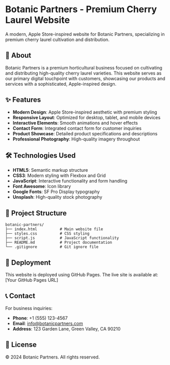 # Botanic Partners - Premium Cherry Laurel Website

A modern, Apple Store-inspired website for Botanic Partners, specializing in premium cherry laurel cultivation and distribution.

## 🌿 About

Botanic Partners is a premium horticultural business focused on cultivating and distributing high-quality cherry laurel varieties. This website serves as our primary digital touchpoint with customers, showcasing our products and services with a sophisticated, Apple-inspired design.

## ✨ Features

- **Modern Design**: Apple Store-inspired aesthetic with premium styling
- **Responsive Layout**: Optimized for desktop, tablet, and mobile devices
- **Interactive Elements**: Smooth animations and hover effects
- **Contact Form**: Integrated contact form for customer inquiries
- **Product Showcase**: Detailed product specifications and descriptions
- **Professional Photography**: High-quality imagery throughout

## 🛠️ Technologies Used

- **HTML5**: Semantic markup structure
- **CSS3**: Modern styling with Flexbox and Grid
- **JavaScript**: Interactive functionality and form handling
- **Font Awesome**: Icon library
- **Google Fonts**: SF Pro Display typography
- **Unsplash**: High-quality stock photography

## 📁 Project Structure

```
botanic-partners/
├── index.html          # Main website file
├── styles.css          # CSS styling
├── script.js           # JavaScript functionality
├── README.md           # Project documentation
└── .gitignore          # Git ignore file
```

## 🚀 Deployment

This website is deployed using GitHub Pages. The live site is available at: [Your GitHub Pages URL]

## 📞 Contact

For business inquiries:
- **Phone**: +1 (555) 123-4567
- **Email**: info@botanicpartners.com
- **Address**: 123 Garden Lane, Green Valley, CA 90210

## 📄 License

© 2024 Botanic Partners. All rights reserved. 
